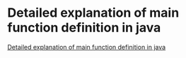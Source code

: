 # Detailed explanation of main function definition in java
[Detailed explanation of main function definition in java](https://aiwithcloud.com/2022/09/19/detailed_explanation_of_main_function_definition_in_java/)
